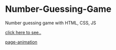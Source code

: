 # Number-Guessing-Game
Number guessing game with HTML, CSS, JS

[click here to see..](https://fatihcaliss.github.io/Number-Guessing-Game/)

[page-animation](https://github.com/fatihcaliss/Number-Guessing-Game/blob/master/game_animation.gif?raw=true)
